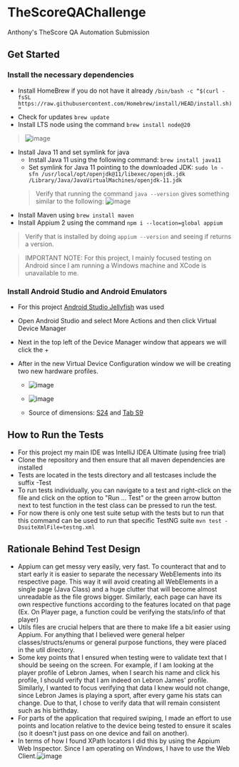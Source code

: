 # TheScoreQAChallenge
Anthony's TheScore QA Automation Submission

## Get Started
### Install the necessary dependencies
  - Install HomeBrew if you do not have it already ```/bin/bash -c “$(curl -fsSL https://raw.githubusercontent.com/Homebrew/install/HEAD/install.sh)”```
  - Check for updates ```brew update```
  - Install LTS node using the command ```brew install node@20```
  > ![image](https://github.com/Antohknee/TheScoreQAChallenge/assets/48763075/a1f3e2ba-a720-4b6b-8b59-af5d0ca1a066)
  - Install Java 11 and set symlink for java
    - Install Java 11 using the following command: ```brew install java11```
    - Set symlink for Java 11 pointing to the downloaded JDK: ```sudo ln -sfn /usr/local/opt/openjdk@11/libexec/openjdk.jdk /Library/Java/JavaVirtualMachines/openjdk-11.jdk```
    > Verify that running the command ```java --version``` gives something similar to the following: ![image](https://github.com/Antohknee/TheScoreQAChallenge/assets/48763075/c38df5d8-1004-4e34-a108-3ff4cc2677ab)
  - Install Maven using ```brew install maven```
  - Install Appium 2 using the command ```npm i --location=global appium```
  > Verify that is installed by doing ```appium --version``` and seeing if returns a version.

> IMPORTANT NOTE: For this project, I mainly focused testing on Android since I am running a Windows machine and XCode is unavailable to me. 
### Install Android Studio and Android Emulators
  - For this project [Android Studio Jellyfish](https://developer.android.com/studio) was used
  - Open Android Studio and select More Actions and then click Virtual Device Manager
  - Next in the top left of the Device Manager window that appears we will click the +
  - After in the new Virtual Device Configuration window we will be creating two new hardware profiles.

    - ![image](https://github.com/Antohknee/TheScoreQAChallenge/assets/48763075/b31461f5-9bd3-45c1-890d-9fa861bc757e)

    - ![image](https://github.com/Antohknee/TheScoreQAChallenge/assets/48763075/baa40b7b-076b-4cfd-b76a-28218a031dfe)
   
    - Source of dimensions: [S24](https://developer.samsung.com/galaxy-emulator-skin/galaxy-s.html) and [Tab S9](https://developer.samsung.com/galaxy-emulator-skin/galaxy-tab.html)

## How to Run the Tests
- For this project my main IDE was IntelliJ IDEA Ultimate (using free trial)
- Clone the repository and then ensure that all maven dependencies are installed
- Tests are located in the tests directory and all testcases include the suffix -Test
- To run tests individually, you can navigate to a test and right-click on the file and click on the option to "Run ... Test" or the green arrow button next to test function in the test class can be pressed to run the test.
- For now there is only one test suite setup with the tests but to run that this command can be used to run that specific TestNG suite ```mvn test -DsuiteXmlFile=testng.xml```

## Rationale Behind Test Design
- Appium can get messy very easily, very fast. To counteract that and to start early it is easier to separate the necessary WebElements into its respective page. This way it will avoid creating all WebElements in a single page (Java Class) and a huge clutter that will become almost unreadable as the file grows bigger. Similarly, each page can have its own respective functions according to the features located on that page (Ex. On Player page, a function could be verifying the stats/info of that player)
- Utils files are crucial helpers that are there to make life a bit easier using Appium. For anything that I believed were general helper classes/structs/enums or general purpose functions, they were placed in the util directory.
- Some key points that I ensured when testing were to validate text that I should be seeing on the screen. For example, if I am looking at the player profile of Lebron James, when I search his name and click his profile, I should verify that I am indeed on Lebron James' profile. Similarly, I wanted to focus verifying that data I knew would not change, since Lebron James is playing a sport, after every game his stats can change. Due to that, I chose to verify data that will remain consistent such as his birthday.
- For parts of the application that required swiping, I made an effort to use points and location relative to the device being tested to ensure it scales (so it doesn't just pass on one device and fail on another).
- In terms of how I found XPath locators I did this by using the Appium Web Inspector. Since I am operating on Windows, I have to use the Web Client.![image](https://github.com/Antohknee/TheScoreQAChallenge/assets/48763075/1d30ca91-3b4a-4d45-8027-378cde063714)






